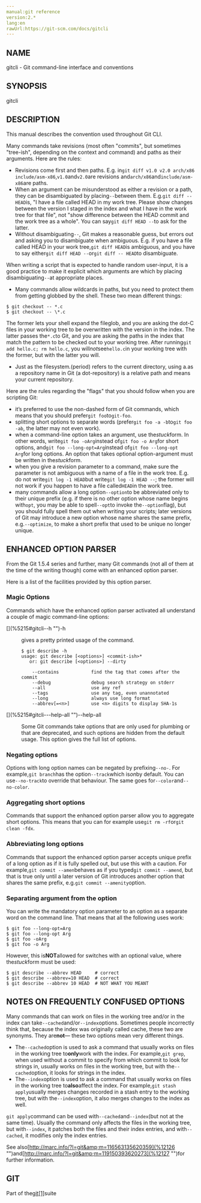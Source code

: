 ```yaml
---
manual:git reference
version:2.*
lang:en
rawUrl:https://git-scm.com/docs/gitcli
---
```



## [](%5215#_name "")NAME<a name="_name"></a>


gitcli - Git command-line interface and conventions





## [](%5215#_synopsis "")SYNOPSIS<a name="_synopsis"></a>


gitcli





## [](%5215#_description "")DESCRIPTION<a name="_description"></a>


This manual describes the convention used throughout Git CLI.




Many commands take revisions (most often &quot;commits&quot;, but sometimes &quot;tree-ish&quot;, depending on the context and command) and paths as their arguments. Here are the rules:



* Revisions come first and then paths. E.g. in`git diff v1.0 v2.0 arch/x86 include/asm-x86`,`v1.0`and`v2.0`are revisions and`arch/x86`and`include/asm-x86`are paths.
* When an argument can be misunderstood as either a revision or a path, they can be disambiguated by placing`--`between them. E.g.`git diff -- HEAD`is, &quot;I have a file called HEAD in my work tree. Please show changes between the version I staged in the index and what I have in the work tree for that file&quot;, not &quot;show difference between the HEAD commit and the work tree as a whole&quot;. You can say`git diff HEAD --`to ask for the latter.
* Without disambiguating`--`, Git makes a reasonable guess, but errors out and asking you to disambiguate when ambiguous. E.g. if you have a file called HEAD in your work tree,`git diff HEAD`is ambiguous, and you have to say either`git diff HEAD --`or`git diff -- HEAD`to disambiguate.



When writing a script that is expected to handle random user-input, it is a good practice to make it explicit which arguments are which by placing disambiguating`--`at appropriate places.
* Many commands allow wildcards in paths, but you need to protect them from getting globbed by the shell. These two mean different things:


```
$ git checkout -- *.c
$ git checkout -- \*.c
```




The former lets your shell expand the fileglob, and you are asking the dot-C files in your working tree to be overwritten with the version in the index. The latter passes the`*.c`to Git, and you are asking the paths in the index that match the pattern to be checked out to your working tree. After running`git add hello.c; rm hello.c`, you will<em>not</em>see`hello.c`in your working tree with the former, but with the latter you will.
* Just as the filesystem<em>.</em>(period) refers to the current directory, using a<em>.</em>as a repository name in Git (a dot-repository) is a relative path and means your current repository.



Here are the rules regarding the &quot;flags&quot; that you should follow when you are scripting Git:



* it’s preferred to use the non-dashed form of Git commands, which means that you should prefer`git foo`to`git-foo`.
* splitting short options to separate words (prefer`git foo -a -b`to`git foo -ab`, the latter may not even work).
* when a command-line option takes an argument, use the<em>stuck</em>form. In other words, write`git foo -oArg`instead of`git foo -o Arg`for short options, and`git foo --long-opt=Arg`instead of`git foo --long-opt Arg`for long options. An option that takes optional option-argument must be written in the<em>stuck</em>form.
* when you give a revision parameter to a command, make sure the parameter is not ambiguous with a name of a file in the work tree. E.g. do not write`git log -1 HEAD`but write`git log -1 HEAD --`; the former will not work if you happen to have a file called`HEAD`in the work tree.
* many commands allow a long option`--option`to be abbreviated only to their unique prefix (e.g. if there is no other option whose name begins with`opt`, you may be able to spell`--opt`to invoke the`--option`flag), but you should fully spell them out when writing your scripts; later versions of Git may introduce a new option whose name shares the same prefix, e.g.`--optimize`, to make a short prefix that used to be unique no longer unique.




## [](%5215#_enhanced_option_parser "")ENHANCED OPTION PARSER<a name="_enhanced_option_parser"></a>


From the Git 1.5.4 series and further, many Git commands (not all of them at the time of the writing though) come with an enhanced option parser.




Here is a list of the facilities provided by this option parser.



### [](%5215#_magic_options "")Magic Options<a name="_magic_options"></a>


Commands which have the enhanced option parser activated all understand a couple of magic command-line options:


<dl><dt id='gitcli--h'>[](%5215#gitcli--h "")-h</dt><dd>

gives a pretty printed usage of the command.


```
$ git describe -h
usage: git describe [<options>] <commit-ish>*
   or: git describe [<options>] --dirty

    --contains            find the tag that comes after the commit
    --debug               debug search strategy on stderr
    --all                 use any ref
    --tags                use any tag, even unannotated
    --long                always use long format
    --abbrev[=<n>]        use <n> digits to display SHA-1s
```


</dd><dt id='gitcli---help-all'>[](%5215#gitcli---help-all "")--help-all</dt><dd>

Some Git commands take options that are only used for plumbing or that are deprecated, and such options are hidden from the default usage. This option gives the full list of options.

</dd></dl>


### [](%5215#_negating_options "")Negating options<a name="_negating_options"></a>


Options with long option names can be negated by prefixing`--no-`. For example,`git branch`has the option`--track`which is<em>on</em>by default. You can use`--no-track`to override that behaviour. The same goes for`--color`and`--no-color`.




### [](%5215#_aggregating_short_options "")Aggregating short options<a name="_aggregating_short_options"></a>


Commands that support the enhanced option parser allow you to aggregate short options. This means that you can for example use`git rm -rf`or`git clean -fdx`.




### [](%5215#_abbreviating_long_options "")Abbreviating long options<a name="_abbreviating_long_options"></a>


Commands that support the enhanced option parser accepts unique prefix of a long option as if it is fully spelled out, but use this with a caution. For example,`git commit --amen`behaves as if you typed`git commit --amend`, but that is true only until a later version of Git introduces another option that shares the same prefix, e.g.`git commit --amenity`option.




### [](%5215#_separating_argument_from_the_option "")Separating argument from the option<a name="_separating_argument_from_the_option"></a>


You can write the mandatory option parameter to an option as a separate word on the command line. That means that all the following uses work:



```
$ git foo --long-opt=Arg
$ git foo --long-opt Arg
$ git foo -oArg
$ git foo -o Arg
```




However, this is**NOT**allowed for switches with an optional value, where the<em>stuck</em>form must be used:



```
$ git describe --abbrev HEAD     # correct
$ git describe --abbrev=10 HEAD  # correct
$ git describe --abbrev 10 HEAD  # NOT WHAT YOU MEANT
```






## [](%5215#_notes_on_frequently_confused_options "")NOTES ON FREQUENTLY CONFUSED OPTIONS<a name="_notes_on_frequently_confused_options"></a>


Many commands that can work on files in the working tree and/or in the index can take`--cached`and/or`--index`options. Sometimes people incorrectly think that, because the index was originally called cache, these two are synonyms. They are**not**— these two options mean very different things.



* The`--cached`option is used to ask a command that usually works on files in the working tree to**only**work with the index. For example,`git grep`, when used without a commit to specify from which commit to look for strings in, usually works on files in the working tree, but with the`--cached`option, it looks for strings in the index.
* The`--index`option is used to ask a command that usually works on files in the working tree to**also**affect the index. For example,`git stash apply`usually merges changes recorded in a stash entry to the working tree, but with the`--index`option, it also merges changes to the index as well.



`git apply`command can be used with`--cached`and`--index`(but not at the same time). Usually the command only affects the files in the working tree, but with`--index`, it patches both the files and their index entries, and with`--cached`, it modifies only the index entries.




See also[http://marc.info/?l=git&amp;m=116563135620359](%12126  "")and[http://marc.info/?l=git&amp;m=119150393620273](%12127  "")for further information.





## [](%5215#_git "")GIT<a name="_git"></a>


Part of the[git[1]](%2248  "")suite





